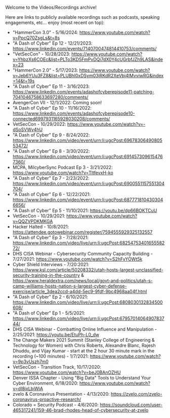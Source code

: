 Welcome to the Videos/Recordings archive!

Here are links to publicly available recordings such as podcasts, speaking engagements, etc... enjoy (most recent on top):

- "HammerCon 3.0" - 5/16/2024: https://www.youtube.com/watch?v=PpcQ70ZsgLs&t=8s
- "A Dash of Cyber" Ep 12 - 12/21/2023: https://www.linkedin.com/events/7140700474814410753/comments/
- "VetSecCon" - 10/28/2023: https://www.youtube.com/watch?v=YhbzXs6COEc&list=PLTo3KD5FmPvDQi7dX0Y4cUGrbfJZh9LAS&index=23
- "HammerCon 2.0" - 5/17/2023: https://www.youtube.com/watch?v=Jeb6YUu3FZ8&list=PLUBhl0xDSym03jRKdR2XeVbj4lMvviwRG&index=14&t=19s
- "A Dash of Cyber" Ep 11 - 3/16/2023: https://www.linkedin.com/events/adashofcyberepisode11-patching-7041046758633697280/comments/
- AvengerCon VII - 12/1/2022: Coming soon!
- "A Dash of Cyber" Ep 10 - 11/16/2022: https://www.linkedin.com/events/adashofcyberepisode10-connected6997931165928030208/comments/
- VetSecCon - 10/29/2022: https://www.youtube.com/watch?v=-dSoSVWv4hU
- "A Dash of Cyber" Ep 9 - 8/24/2022: https://www.linkedin.com/video/event/urn:li:ugcPost:6967830649080553472/
- "A Dash of Cyber" Ep 8 - 3/30/2022: https://www.linkedin.com/video/event/urn:li:ugcPost:6914573096154767360/
- MCPA, MilcyberSync Podcast Ep 3 - 3/21/2022: https://www.youtube.com/watch?v=TltfevxH-ko
- "A Dash of Cyber" Ep 7 - 2/23/2022: https://www.linkedin.com/video/event/urn:li:ugcPost:6900551157551304704/
- "A Dash of Cyber" Ep 6 - 12/22/2021: https://www.linkedin.com/video/event/urn:li:ugcPost:6877718104303046656/
- "A Dash of Cyber" Ep 5 - 11/10/2021: https://youtu.be/dp66BOKTCuU
- VetSecCon - 10/29/2021: https://www.youtube.com/watch?v=QQZVPDKMKGA
- Hacker Halted - 10/8/2021: https://attendee.gotowebinar.com/register/7594555929325132557
- "A Dash of Cyber" Ep 3 - 7/28/2021: https://www.linkedin.com/video/live/urn:li:ugcPost:6825475340165558272/
- DHS CISA Webinar - Cybersecurity Community Capacity Building - 7/27/2021: https://www.youtube.com/watch?v=S2hFvYOWt5k
- Cyber Shield Interviews - 7/20:2021: https://www.ksl.com/article/50208332/utah-hosts-largest-unclassified-security-training-in-the-country & https://www.heraldextra.com/news/local/govt-and-politics/utah-s-camp-williams-hosts-nation-s-largest-cyber-defense-exercise/article_3dea2ccd-a4dd-5ec9-9fdf-9bc4968aa04f.html
- "A Dash of Cyber" Ep 2 - 6/10/2021: https://www.linkedin.com/video/live/urn:li:ugcPost:6808030132834500608/
- "A Dash of Cyber" Ep 1 - 5/5/2021: https://www.linkedin.com/video/live/urn:li:ugcPost:6795701406490783744/
- DHS CISA Webinar - Combatting Online Influence and Manipulation - 2/25/2021: https://youtu.be/EtuPh-L0_dw
- The Change Makers 2021 Summit (Stanley College of Engineering & Technology for Women) with Chris Roberts, Alexandre Blanc, Rajesh Dhuddu, and Vijay Kumar - start at the 2 hour 30 minute mark in the recording (~100 minutes) - 1/7/2021: https://www.youtube.com/watch?v=9p3vUszh7m0 
- VetSecCon - Transition Track, 10/17/2020: https://www.youtube.com/watch?v=beJ0BAnOZHU
- Denver ISSA Chapter - Using "Big Data" Tools to Understand Your Cyber Environment, 6/18/2020: https://www.youtube.com/watch?v=dI8jxLbjWiA
- zvelo & Coronavirus Presentation - 4/13/2020: https://zvelo.com/zvelo-coronavirus-proactive-research/
- Colorado = Security Podcast - 4/6/2020: https://soundcloud.com/user-465317241/159-46-brad-rhodes-head-of-cybersecurity-at-zvelo
